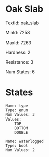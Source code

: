 # Oak Slab

TextId: oak_slab

MinId: 7258

MaxId: 7263

Hardness: 2

Resistance: 3


Num States: 6

# States
```
Name: type
Type: enum
Num Values: 3
Values:
    TOP
    BOTTOM
    DOUBLE

Name: waterlogged
Type: bool
Num Values: 2
```
